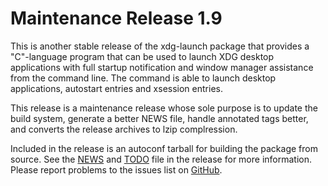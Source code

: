 [xdg-launch -- release notes.  2019-08-31]: #

Maintenance Release 1.9
=======================

This is another stable release of the xdg-launch package that provides a
"C"-language program that can be used to launch XDG desktop applications
with full startup notification and window manager assistance from the
command line.  The command is able to launch desktop applications,
autostart entries and xsession entries.

This release is a maintenance release whose sole purpose is to update
the build system, generate a better NEWS file, handle annotated tags
better, and converts the release archives to lzip complression.

Included in the release is an autoconf tarball for building the package
from source.  See the [NEWS](NEWS) and [TODO](TODO) file in the release
for more information.  Please report problems to the issues list on
[GitHub](https://github.com/bbidulock/xdg-launch/issues).

[ vim: set ft=markdown sw=4 tw=72 nocin nosi fo+=tcqlorn spell: ]: #
